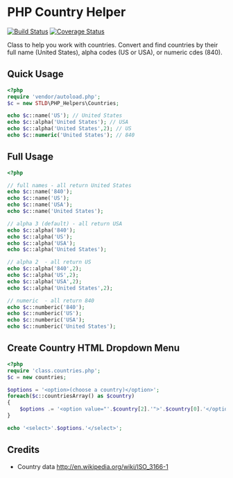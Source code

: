 PHP Country Helper
==================

[![Build Status](https://travis-ci.org/STLD/php-country-helper.svg?branch=master)](https://travis-ci.org/STLD/php-country-helper) 
[![Coverage Status](https://coveralls.io/repos/STLD/php-country-helper/badge.png?branch=master)](https://coveralls.io/r/STLD/php-country-helper?branch=master)

Class to help you work with countries. Convert and find countries by their full name (United States), alpha codes (US or USA), or numeric cdes (840).

## Quick Usage

```php
<?php
require 'vendor/autoload.php';
$c = new STLD\PHP_Helpers\Countries;

echo $c::name('US'); // United States
echo $c::alpha('United States'); // USA
echo $c::alpha('United States',2); // US
echo $c::numeric('United States'); // 840
```

## Full Usage
```php
<?php

// full names - all return United States
echo $c::name('840');
echo $c::name('US');
echo $c::name('USA');
echo $c::name('United States');

// alpha 3 (default) - all return USA
echo $c::alpha('840');
echo $c::alpha('US');
echo $c::alpha('USA');
echo $c::alpha('United States');

// alpha 2  - all return US
echo $c::alpha('840',2);
echo $c::alpha('US',2);
echo $c::alpha('USA',2);
echo $c::alpha('United States',2);

// numeric  - all return 840
echo $c::numberic('840');
echo $c::numberic('US');
echo $c::numberic('USA');
echo $c::numberic('United States');
```

## Create Country HTML Dropdown Menu
```php
<?php
require 'class.countries.php';
$c = new countries;

$options = '<option>(choose a country)</option>';
foreach($c::countriesArray() as $country)
{
	$options .= '<option value="'.$country[2].'">'.$country[0].'</option>'.PHP_EOL;
}

echo '<select>'.$options.'</select>';
```

## Credits
- Country data http://en.wikipedia.org/wiki/ISO_3166-1
